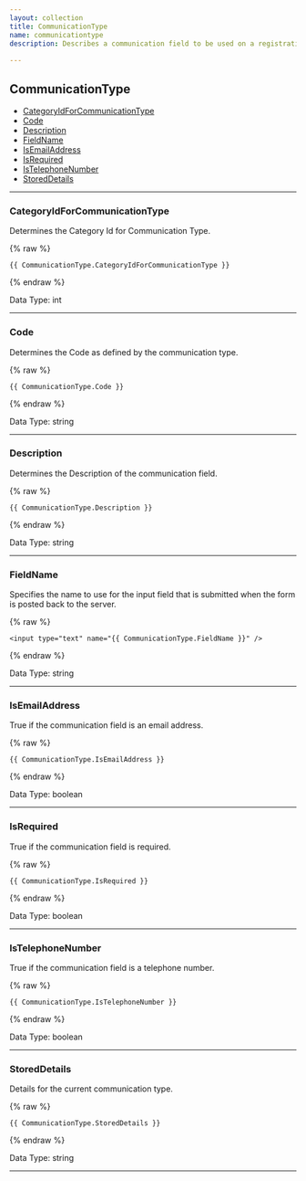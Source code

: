 ```yaml
---
layout: collection
title: CommunicationType
name: communicationtype
description: Describes a communication field to be used on a registration form.
 
---
```


## CommunicationType

* [CategoryIdForCommunicationType](#categoryidforcommunicationtype)
* [Code](#Code)
* [Description](#description)
* [FieldName](#fieldname)
* [IsEmailAddress](#isemailaddress)
* [IsRequired](#isrequired)
* [IsTelephoneNumber](#istelephonenumber)
* [StoredDetails](#storeddetails)


---

<a name="categoryidforcommunicationtype"></a>
### CategoryIdForCommunicationType
Determines the Category Id for Communication Type.

{% raw %}
```liquid
{{ CommunicationType.CategoryIdForCommunicationType }}

```
{% endraw %}

Data Type: int

---

<a name="code"></a>
### Code
Determines the Code as defined by the communication type.

{% raw %}
```liquid
{{ CommunicationType.Code }}

```
{% endraw %}

Data Type: string

---

<a name="description"></a>
### Description
Determines the Description of the communication field.

{% raw %}
```liquid
{{ CommunicationType.Description }}

```
{% endraw %}

Data Type: string

---

<a name="fieldname"></a>
### FieldName
Specifies the name to use for the input field that is submitted when the form is posted back to the server. 

{% raw %}
```liquid
<input type="text" name="{{ CommunicationType.FieldName }}" />

```
{% endraw %}

Data Type: string

---

<a name="isemailaddress"></a>
### IsEmailAddress
True if the communication field is an email address.

{% raw %}
```liquid
{{ CommunicationType.IsEmailAddress }}

```
{% endraw %}

Data Type: boolean

---


<a name="isrequired"></a>
### IsRequired
True if the communication field is required.

{% raw %}
```liquid
{{ CommunicationType.IsRequired }}

```
{% endraw %}

Data Type: boolean

---

<a name="istelephonenumber"></a>
### IsTelephoneNumber
True if the communication field is a telephone number.

{% raw %}
```liquid
{{ CommunicationType.IsTelephoneNumber }}

```
{% endraw %}

Data Type: boolean

---

<a name="storeddetails"></a>
### StoredDetails
Details for the current communication type.

{% raw %}
```liquid
{{ CommunicationType.StoredDetails }}

```
{% endraw %}

Data Type: string

---
